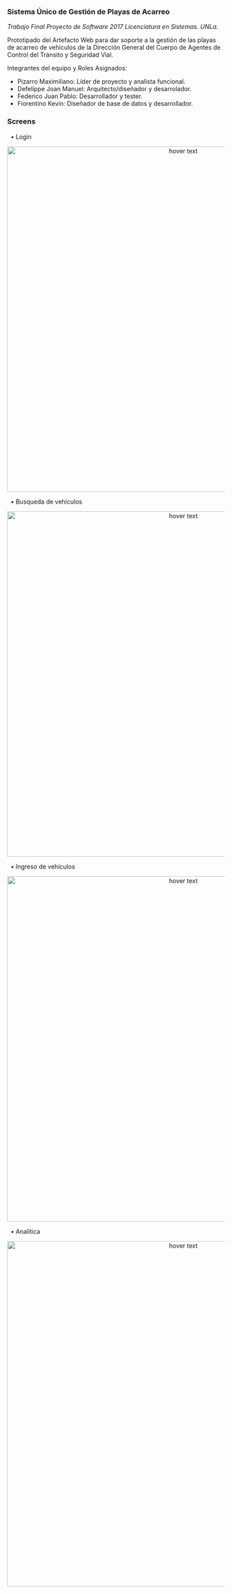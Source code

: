 ### Sistema Único de Gestión de Playas de Acarreo 

*Trabajo Final Proyecto de Software 2017 Licenciatura en Sistemas. UNLa.*

Prototipado del Artefacto Web para dar soporte a la gestión de las playas de acarreo de vehículos 
de la Dirección General del Cuerpo de Agentes de Control del Tránsito y Seguridad Vial.

Integrantes del equipo y Roles Asignados:
- Pizarro Maximiliano: Líder de proyecto y analista funcional.
- Defelippe Joan Manuel: Arquitecto/diseñador y desarrolador.
- Federico Juan Pablo: Desarrollador y tester.
- Fiorentino Kevin: Diseñador de base de datos y desarrollador.
&nbsp;

### Screens
&nbsp;
• Login
&nbsp;
<p align="center">
  <img src="https://raw.githubusercontent.com/maximilianoPizarro/sugpa/master/screensMaqueta/1 - Iniciar sesión.jpg" width="800" title="hover text">
</p>  
&nbsp;
• Busqueda de vehículos
&nbsp;
<p align="center">
  <img src="https://raw.githubusercontent.com/maximilianoPizarro/sugpa/master/screensMaqueta/10 - Buscar vehículo.png" width="800" title="hover text">
</p>  
&nbsp;
• Ingreso de vehículos
&nbsp;
<p align="center">
  <img src="https://raw.githubusercontent.com/maximilianoPizarro/sugpa/master/screensMaqueta/11 - Ingresar vehículo.jpg" width="800" title="hover text">
</p>  
&nbsp;
• Analitica 
&nbsp;
<p align="center">
  <img src="https://raw.githubusercontent.com/maximilianoPizarro/sugpa/master/screensMaqueta/3 - Bienvenido direccion 1.jpg" width="800" title="hover text">
</p>  
&nbsp;
